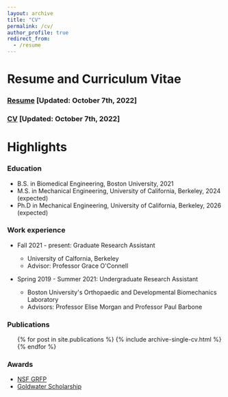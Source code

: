 ```yaml
---
layout: archive
title: "CV"
permalink: /cv/
author_profile: true
redirect_from:
  - /resume
---
```


<!--- just {% include base_path %} --->

# Resume and Curriculum Vitae
### [Resume](https://reecehuff.com/files/Huff_Resume.pdf) [Updated: October 7th, 2022]

### [CV](https://reecehuff.com/files/Huff_CV.pdf) [Updated: October 7th, 2022]

# Highlights
### Education
* B.S. in Biomedical Engineering, Boston University, 2021
* M.S. in Mechanical Engineering, University of California, Berkeley, 2024 (expected)
* Ph.D in Mechanical Engineering, University of California, Berkeley, 2026 (expected)

### Work experience
* Fall 2021 - present: Graduate Research Assistant
  * University of Calfornia, Berkeley
  * Advisor: Professor Grace O'Connell

* Spring 2019 - Summer 2021: Undergraduate Research Assistant
  * Boston University's Orthopaedic and Developmental Biomechanics Laboratory
  * Advisors: Professor Elise Morgan and Professor Paul Barbone

### Publications
  <ul>{% for post in site.publications %}
    {% include archive-single-cv.html %}
  {% endfor %}</ul>
  
### Awards
* [NSF GRFP](https://www.nsfgrfp.org/)
* [Goldwater Scholarship](https://goldwaterscholarship.gov/)
